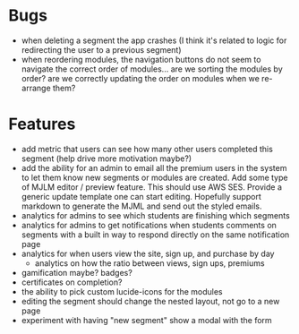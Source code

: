 # Bugs

- when deleting a segment the app crashes (I think it's related to logic for redirecting the user to a previous segment)
- when reordering modules, the navigation buttons do not seem to navigate the correct order of modules... are we sorting the modules by order? are we correctly updating the order on modules when we re-arrange them?

# Features

- add metric that users can see how many other users completed this segment (help drive more motivation maybe?)
- add the ability for an admin to email all the premium users in the system to let them know new segments or modules are created. Add some type of MJLM editor / preview feature. This should use AWS SES. Provide a generic update template one can start editing. Hopefully support markdown to generate the MJML and send out the styled emails.
- analytics for admins to see which students are finishing which segments
- analytics for admins to get notifications when students comments on segments with a built in way to respond directly on the same notification page
- analytics for when users view the site, sign up, and purchase by day
  - analytics on how the ratio between views, sign ups, premiums
- gamification maybe? badges?
- certificates on completion?
- the ability to pick custom lucide-icons for the modules
- editing the segment should change the nested layout, not go to a new page
- experiment with having "new segment" show a modal with the form
